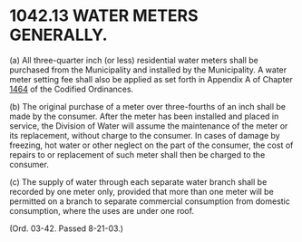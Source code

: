 1042.13 WATER METERS GENERALLY.
===============================

​(a) All three-quarter inch (or less) residential water meters shall be
purchased from the Municipality and installed by the Municipality. A
water meter setting fee shall also be applied as set forth in Appendix A
of Chapter [1464](58d37b9c.html) of the Codified Ordinances.

​(b) The original purchase of a meter over three-fourths of an inch
shall be made by the consumer. After the meter has been installed and
placed in service, the Division of Water will assume the maintenance of
the meter or its replacement, without charge to the consumer. In cases
of damage by freezing, hot water or other neglect on the part of the
consumer, the cost of repairs to or replacement of such meter shall then
be charged to the consumer.

​(c) The supply of water through each separate water branch shall be
recorded by one meter only, provided that more than one meter will be
permitted on a branch to separate commercial consumption from domestic
consumption, where the uses are under one roof.

(Ord. 03-42. Passed 8-21-03.)
